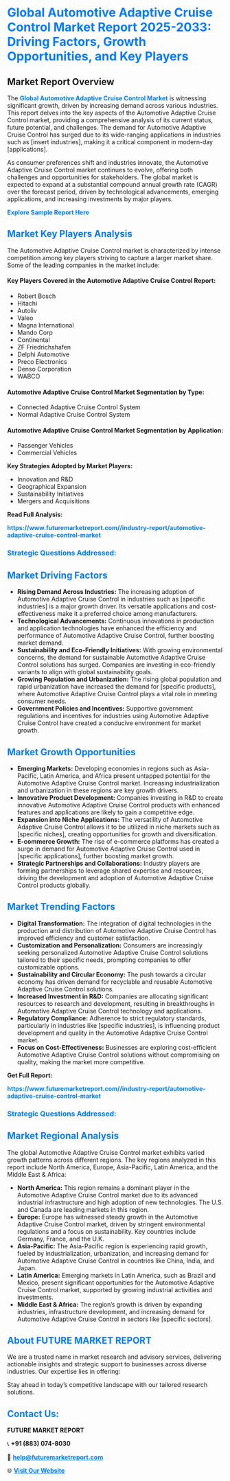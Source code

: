 <h1 style="color: #007BFF;">Global Automotive Adaptive Cruise Control Market Report 2025-2033: Driving Factors, Growth Opportunities, and Key Players</h1>

<section id="overview">
<h2>Market Report Overview</h2>
<p>The <a href="https://www.futuremarketreport.com//industry-report/automotive-adaptive-cruise-control-market" style="color: #007BFF; text-decoration: none;"><strong>Global Automotive Adaptive Cruise Control Market</strong></a> is witnessing significant growth, driven by increasing demand across various industries. This report delves into the key aspects of the Automotive Adaptive Cruise Control market, providing a comprehensive analysis of its current status, future potential, and challenges. The demand for Automotive Adaptive Cruise Control has surged due to its wide-ranging applications in industries such as [insert industries], making it a critical component in modern-day [applications].</p>
<p>As consumer preferences shift and industries innovate, the Automotive Adaptive Cruise Control market continues to evolve, offering both challenges and opportunities for stakeholders. The global market is expected to expand at a substantial compound annual growth rate (CAGR) over the forecast period, driven by technological advancements, emerging applications, and increasing investments by major players.</p>
</section>

<section id="overview">
<p><a href="https://www.futuremarketreport.com//request-sample/reportId=86122" style="color: #007BFF; text-decoration: none;"><strong>Explore Sample Report Here</strong></a></p>
</section>

<section id="key-players">
<h2 style="color: #007BFF;">Market Key Players Analysis</h2>
<p>The Automotive Adaptive Cruise Control market is characterized by intense competition among key players striving to capture a larger market share. Some of the leading companies in the market include:</p>
<h4>Key Players Covered in the Automotive Adaptive Cruise Control Report:</h4>
<ul><li>Robert Bosch</li><li>Hitachi</li><li>Autoliv</li><li>Valeo</li><li>Magna International</li><li>Mando Corp</li><li>Continental</li><li>ZF Friedrichshafen</li><li>Delphi Automotive</li><li>Preco Electronics</li><li>Denso Corporation</li><li>WABCO</li></ul>
<h4>Automotive Adaptive Cruise Control Market Segmentation by Type:</h4>
<ul><li>Connected Adaptive Cruise Control System</li><li>Normal Adaptive Cruise Control System</li></ul>

<h4>Automotive Adaptive Cruise Control Market Segmentation by Application:</h4>
<ul><li>Passenger Vehicles</li><li>Commercial Vehicles</li></ul>
<p><strong>Key Strategies Adopted by Market Players:</strong></p>
<ul>
<li>Innovation and R&D</li>
<li>Geographical Expansion</li>
<li>Sustainability Initiatives</li>
<li>Mergers and Acquisitions</li>
</ul>
</section>

<section>
<p><strong>Read Full Analysis: </strong></p><a href="https://www.futuremarketreport.com//industry-report/automotive-adaptive-cruise-control-market" style="color: #007BFF; text-decoration: none;"><strong>https://www.futuremarketreport.com//industry-report/automotive-adaptive-cruise-control-market</strong></a>
<h3 style="color: #007BFF;">Strategic Questions Addressed:</h3>
</section>

<section id="driving-factors">
<h2 style="color: #007BFF;">Market Driving Factors</h2>
<ul>
<li><strong>Rising Demand Across Industries:</strong> The increasing adoption of Automotive Adaptive Cruise Control in industries such as [specific industries] is a major growth driver. Its versatile applications and cost-effectiveness make it a preferred choice among manufacturers.</li>
<li><strong>Technological Advancements:</strong> Continuous innovations in production and application technologies have enhanced the efficiency and performance of Automotive Adaptive Cruise Control, further boosting market demand.</li>
<li><strong>Sustainability and Eco-Friendly Initiatives:</strong> With growing environmental concerns, the demand for sustainable Automotive Adaptive Cruise Control solutions has surged. Companies are investing in eco-friendly variants to align with global sustainability goals.</li>
<li><strong>Growing Population and Urbanization:</strong> The rising global population and rapid urbanization have increased the demand for [specific products], where Automotive Adaptive Cruise Control plays a vital role in meeting consumer needs.</li>
<li><strong>Government Policies and Incentives:</strong> Supportive government regulations and incentives for industries using Automotive Adaptive Cruise Control have created a conducive environment for market growth.</li>
</ul>
</section>

<section id="growth-opportunities">
<h2 style="color: #007BFF;">Market Growth Opportunities</h2>
<ul>
<li><strong>Emerging Markets:</strong> Developing economies in regions such as Asia-Pacific, Latin America, and Africa present untapped potential for the Automotive Adaptive Cruise Control market. Increasing industrialization and urbanization in these regions are key growth drivers.</li>
<li><strong>Innovative Product Development:</strong> Companies investing in R&D to create innovative Automotive Adaptive Cruise Control products with enhanced features and applications are likely to gain a competitive edge.</li>
<li><strong>Expansion into Niche Applications:</strong> The versatility of Automotive Adaptive Cruise Control allows it to be utilized in niche markets such as [specific niches], creating opportunities for growth and diversification.</li>
<li><strong>E-commerce Growth:</strong> The rise of e-commerce platforms has created a surge in demand for Automotive Adaptive Cruise Control used in [specific applications], further boosting market growth.</li>
<li><strong>Strategic Partnerships and Collaborations:</strong> Industry players are forming partnerships to leverage shared expertise and resources, driving the development and adoption of Automotive Adaptive Cruise Control products globally.</li>
</ul>
</section>

<section id="trending-factors">
<h2 style="color: #007BFF;">Market Trending Factors</h2>
<ul>
<li><strong>Digital Transformation:</strong> The integration of digital technologies in the production and distribution of Automotive Adaptive Cruise Control has improved efficiency and customer satisfaction.</li>
<li><strong>Customization and Personalization:</strong> Consumers are increasingly seeking personalized Automotive Adaptive Cruise Control solutions tailored to their specific needs, prompting companies to offer customizable options.</li>
<li><strong>Sustainability and Circular Economy:</strong> The push towards a circular economy has driven demand for recyclable and reusable Automotive Adaptive Cruise Control solutions.</li>
<li><strong>Increased Investment in R&D:</strong> Companies are allocating significant resources to research and development, resulting in breakthroughs in Automotive Adaptive Cruise Control technology and applications.</li>
<li><strong>Regulatory Compliance:</strong> Adherence to strict regulatory standards, particularly in industries like [specific industries], is influencing product development and quality in the Automotive Adaptive Cruise Control market.</li>
<li><strong>Focus on Cost-Effectiveness:</strong> Businesses are exploring cost-efficient Automotive Adaptive Cruise Control solutions without compromising on quality, making the market more competitive.</li>
</ul>
</section>

<section>
<p><strong>Get Full Report: </strong></p><a href="https://www.futuremarketreport.com//industry-report/automotive-adaptive-cruise-control-market" style="color: #007BFF; text-decoration: none;"><strong>https://www.futuremarketreport.com//industry-report/automotive-adaptive-cruise-control-market</strong></a>
<h3 style="color: #007BFF;">Strategic Questions Addressed:</h3>
</section>


<section id="regional-analysis">
<h2 style="color: #007BFF;">Market Regional Analysis</h2>
<p>The global Automotive Adaptive Cruise Control market exhibits varied growth patterns across different regions. The key regions analyzed in this report include North America, Europe, Asia-Pacific, Latin America, and the Middle East & Africa:</p>
<ul>
<li><strong>North America:</strong> This region remains a dominant player in the Automotive Adaptive Cruise Control market due to its advanced industrial infrastructure and high adoption of new technologies. The U.S. and Canada are leading markets in this region.</li>
<li><strong>Europe:</strong> Europe has witnessed steady growth in the Automotive Adaptive Cruise Control market, driven by stringent environmental regulations and a focus on sustainability. Key countries include Germany, France, and the U.K.</li>
<li><strong>Asia-Pacific:</strong> The Asia-Pacific region is experiencing rapid growth, fueled by industrialization, urbanization, and increasing demand for Automotive Adaptive Cruise Control in countries like China, India, and Japan.</li>
<li><strong>Latin America:</strong> Emerging markets in Latin America, such as Brazil and Mexico, present significant opportunities for the Automotive Adaptive Cruise Control market, supported by growing industrial activities and investments.</li>
<li><strong>Middle East & Africa:</strong> The region’s growth is driven by expanding industries, infrastructure development, and increasing demand for Automotive Adaptive Cruise Control in sectors like [specific sectors].</li>
</ul>
</section>

<footer>
<h2 style="color: #007BFF;">About FUTURE MARKET REPORT</h2>
<p>We are a trusted name in market research and advisory services, delivering actionable insights and strategic support to businesses across diverse industries. Our expertise lies in offering:</p>

<p>Stay ahead in today’s competitive landscape with our tailored research solutions.</p>

<h2 style="color: #007BFF;">Contact Us:</h2>
<p><strong>FUTURE MARKET REPORT</strong></p>
<p>📞 <strong>+91 (883) 074-8030</strong></p>
<p>📧 <strong><a href="mailto:help@futuremarketreport.com" style="color: #007BFF;">help@futuremarketreport.com</a></strong></p>
<p>🌐 <strong><a href="https://www.futuremarketreport.com/" style="color: #007BFF;">Visit Our Website</a></strong></p>
</footer>